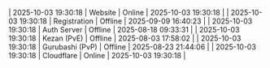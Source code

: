 | 2025-10-03 19:30:18 | Website | Online | 2025-10-03 19:30:18 |
| 2025-10-03 19:30:18 | Registration | Offline | 2025-09-09 16:40:23 |
| 2025-10-03 19:30:18 | Auth Server | Offline | 2025-08-18 09:33:31 |
| 2025-10-03 19:30:18 | Kezan (PvE) | Offline | 2025-08-03 17:58:02 |
| 2025-10-03 19:30:18 | Gurubashi (PvP) | Offline | 2025-08-23 21:44:06 |
| 2025-10-03 19:30:18 | Cloudflare | Online | 2025-10-03 19:30:18 |

